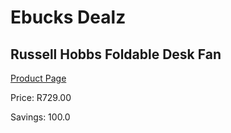 
# Ebucks Dealz
## Russell Hobbs Foldable Desk Fan
[Product Page](https://www.ebucks.com/web/shop/productSelected.do?prodId=1142095049&catId=704982758)

Price: R729.00

Savings: 100.0


	